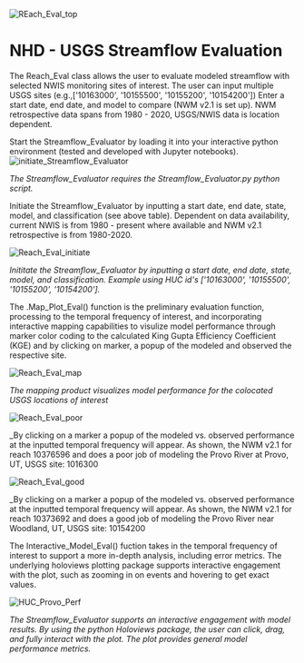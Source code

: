
![REach_Eval_top](https://user-images.githubusercontent.com/33735397/206324095-dcc59508-bf4c-43a8-9a19-4fc5c573e205.PNG)

# NHD - USGS Streamflow Evaluation
The Reach_Eval class allows the user to evaluate modeled streamflow with selected NWIS monitoring sites of interest. 
The user can input multiple USGS sites (e.g.,['10163000', '10155500', '10155200', '10154200'])
Enter a start date, end date, and model to compare (NWM v2.1 is set up).
NWM retrospective data spans from 1980 - 2020, USGS/NWIS data is location dependent.


Start the Streamflow_Evaluator by loading it into your interactive python environment (tested and developed with Jupyter notebooks).  
![initiate_Streamflow_Evaluator](https://user-images.githubusercontent.com/33735397/206514476-f1fdb5e7-8119-489a-9f1a-9b44a01dcc66.PNG)

_The Streamflow_Evaluator requires the Streamflow_Evaluator.py python script._

Initiate the Streamflow_Evaluator by inputting a start date, end date, state, model, and classification (see above table).
Dependent on data availability, current NWIS is from 1980 - present where available and NWM v2.1 retrospective is from 1980-2020.

![Reach_Eval_initiate](https://user-images.githubusercontent.com/33735397/206324389-65592266-4eb5-46a0-9f14-57b59c91556c.PNG)

_Inititate the Streamflow_Evaluator by inputting a start date, end date, state, model, and classification.
Example using HUC id's ['10163000', '10155500', '10155200', '10154200']._

The .Map_Plot_Eval() function is the preliminary evaluation function, processing to the temporal frequency of interest, and incorporating interactive mapping capabilities to visulize model performance through marker color coding to the calculated King Gupta Efficiency Coefficient (KGE) and by clicking on marker, a popup of the modeled and observed the respective site.

![Reach_Eval_map](https://user-images.githubusercontent.com/33735397/206324582-39281f56-9640-4c8a-be35-88d454cffb4d.PNG)

_The mapping product visualizes model performance for the colocated USGS locations of interest_

![Reach_Eval_poor](https://user-images.githubusercontent.com/33735397/206324796-5502b585-b60d-4b85-a39a-21d228b3487b.PNG)

_By clicking on a marker a popup of the modeled vs. observed performance at the inputted temporal frequency will appear.
As shown, the NWM v2.1 for reach 10376596 and does a poor job of modeling the Provo River at Provo, UT, USGS site: 1016300

![Reach_Eval_good](https://user-images.githubusercontent.com/33735397/206324880-560fcb99-36b5-4380-bf0d-10f0b63eaf3f.PNG)

_By clicking on a marker a popup of the modeled vs. observed performance at the inputted temporal frequency will appear.
As shown, the NWM v2.1 for reach 10373692 and does a good job of modeling the Provo River near Woodland, UT, USGS site: 10154200

The Interactive_Model_Eval() fuction takes in the temporal frequency of interest to support a more in-depth analysis, including error metrics.
The underlying holoviews plotting package supports interactive engagement with the plot, such as zooming in on events and hovering to get exact values.

![HUC_Provo_Perf](https://user-images.githubusercontent.com/33735397/206318782-34e21c9d-70ff-4cac-86ea-b8a21ca7375f.PNG)

_The Streamflow_Evaluator supports an interactive engagement with model results.
By using the python Holoviews package, the user can click, drag, and fully interact with the plot.
The plot provides general model performance metrics._


